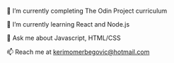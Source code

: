 🔭 I’m currently completing The Odin Project curriculum

🌱 I’m currently learning React and Node.js

💬 Ask me about Javascript, HTML/CSS

📫 Reach me at kerimomerbegovic@hotmail.com
